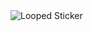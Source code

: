 

<img src="https://drive.google.com/uc?export=download&id=1o9TUVYYxu8MmBwI8PLggrVGePV7hbCXL" alt="Looped Sticker" style="max-width: 100%; height: auto;" />
</div>
